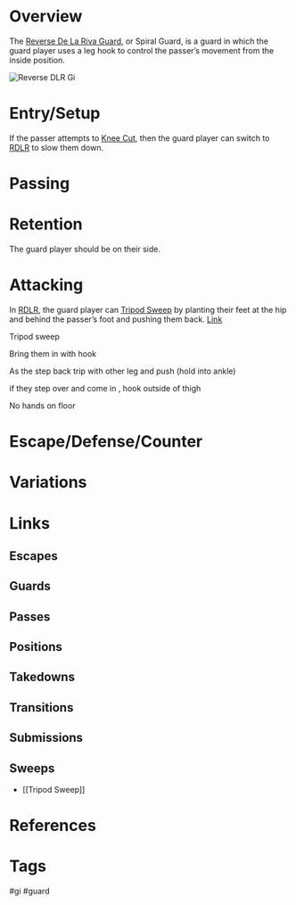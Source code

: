 # Overview
The <u>Reverse De La Riva Guard</u>, or Spiral Guard, is a guard in which the guard player uses a leg hook to control the passer’s movement from the inside position.

![Reverse DLR Gi](https://evolve-mma.com/wp-content/uploads/2022/01/reverse-de-la-riva-bjj.jpg)
# Entry/Setup
If the passer attempts to [Knee Cut](obsidian://open?vault=Obsidian-BJJ-Notes&file=Guard%20Passes%2FKnee%20Cut), then the guard player can switch to <u>RDLR</u> to slow them down.
# Passing
# Retention
The guard player should be on their side.
# Attacking
In <u>RDLR</u>, the guard player can [Tripod Sweep](obsidian://open?vault=Obsidian-BJJ-Notes&file=Sweeps%2FTripod%20Sweep) by planting their feet at the hip and behind the passer’s foot and pushing them back. [Link](https://www.youtube.com/watch?v=7cr1c9Y-i8k)

Tripod sweep

Bring them in with hook

As the step back trip with other leg and push (hold into ankle)

if they step over and come in , hook outside of thigh

No hands on floor
# Escape/Defense/Counter
# Variations
# Links
## Escapes
## Guards
## Passes
## Positions
## Takedowns
## Transitions
## Submissions
## Sweeps
- [[Tripod Sweep]]
# References
# Tags
#gi #guard 